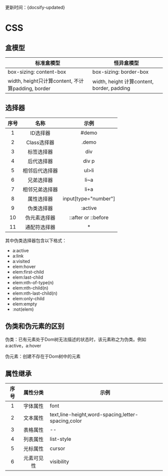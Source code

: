 
更新时间：{docsify-updated}



# CSS

## 盒模型

| 标准盒模型 | 怪异盒模型 |
| -- | -- |
| box-sizing: content-box | box-sizing: border-box |
| width, height只计算content, 不计算padding, border | width, height 计算content, border, padding |

## 选择器

| 序号 | 名称 | 示例 |
| :--: | :--: | :--: |
| 1 | ID选择器 | #demo |
| 2 | Class选择器 | .demo |
| 3 | 标签选择器 | div |
| 4 | 后代选择器 | div  p |
| 5 | 相邻后代选择器 | ul>li |
| 6 | 兄弟选择器 | li~a |
| 7 | 相邻兄弟选择器 | li+a |
| 8 | 属性选择器 | input[type="number"] |
| 9 | 伪类选择器 | :active |
| 10 | 伪元素选择器 | ::after or ::before |
| 11 | 通配符选择器 | * |

其中伪类选择器包含以下格式：
- a:active
- a:link
- a:visited
- elem:hover
- elem:first-child
- elem:last-child
- elem:nth-of-type(n)
- elem:nth-child(n)
- elem:nth-last-child(n)
- elem:only-child
- elem:empty
- :not(elem)

## 伪类和伪元素的区别

伪类：已有元素处于Dom树无法描述的状态时，该元素称之为伪类。例如a:active，a:hover

伪元素：创建不存在于Dom树中的元素

## 属性继承

| 序号 | 属性分类 | 示例 |
| :--: | :--: | -- |
| 1 | 字体属性 | font |
| 2 | 文本属性 | text,line-height,word-spacing,letter-spacing,color |
| 3 | 表格属性 | -- |
| 4 | 列表属性 | list-style |
| 5 | 光标属性 | cursor |
| 6 | 元素可见性 | visibility |
